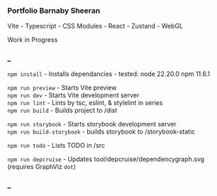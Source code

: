 ### Portfolio Barnaby Sheeran

Vite - Typescript - CSS Modules - React - Zustand - WebGL  
  
Work in Progress  

### _

`npm install` - Installs dependancies - tested: node 22.20.0 npm 11.6.1  

`npm run preview` - Starts Vite preview  
`npm run dev` - Starts Vite development server  
`npm run lint` - Lints by tsc, eslint, & stylelint in series  
`npm run build` - Builds project to /dist  

`npm run storybook` - Starts storybook development server  
`npm run build-storybook` - builds storybook to /storybook-static  

`npm run todo` - Lists TODO in /src  

`npm run depcruise` - Updates tool/depcruise/dependencygraph.svg (requires GraphViz `dot`)  

### _
